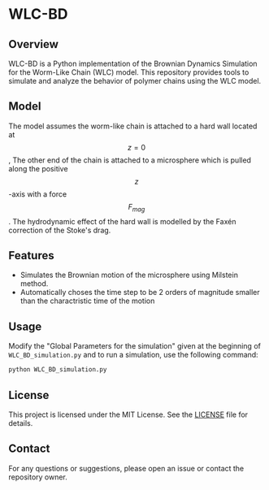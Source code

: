 # WLC-BD
## Overview
WLC-BD is a Python implementation of the Brownian Dynamics Simulation for the Worm-Like Chain (WLC) model. This repository provides tools to simulate and analyze the behavior of polymer chains using the WLC model.

## Model
The model assumes the worm-like chain is attached to a hard wall located at $$z=0$$, The other end of the chain is attached to a microsphere which is pulled along the positive $$z$$-axis with a force $$F_{mag}$$. The hydrodynamic effect of the hard wall is modelled by the Faxén correction of the Stoke's drag.

## Features
- Simulates the Brownian motion of the microsphere using Milstein method.
- Automatically choses the time step to be 2 orders of magnitude smaller than the charactristic time of the motion

## Usage
Modify the "Global Parameters for the simulation" given at the beginning of `WLC_BD_simulation.py` and to run a simulation, use the following command:

```bash
python WLC_BD_simulation.py
```

## License
This project is licensed under the MIT License. See the [LICENSE](LICENSE) file for details.

## Contact
For any questions or suggestions, please open an issue or contact the repository owner. 
